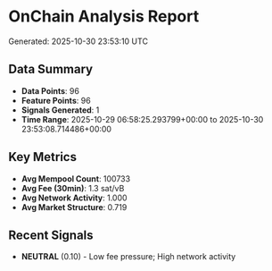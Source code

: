 # OnChain Analysis Report
Generated: 2025-10-30 23:53:10 UTC

## Data Summary
- **Data Points**: 96
- **Feature Points**: 96
- **Signals Generated**: 1
- **Time Range**: 2025-10-29 06:58:25.293799+00:00 to 2025-10-30 23:53:08.714486+00:00

## Key Metrics
- **Avg Mempool Count**: 100733
- **Avg Fee (30min)**: 1.3 sat/vB
- **Avg Network Activity**: 1.000
- **Avg Market Structure**: 0.719

## Recent Signals
- **NEUTRAL** (0.10) - Low fee pressure; High network activity

